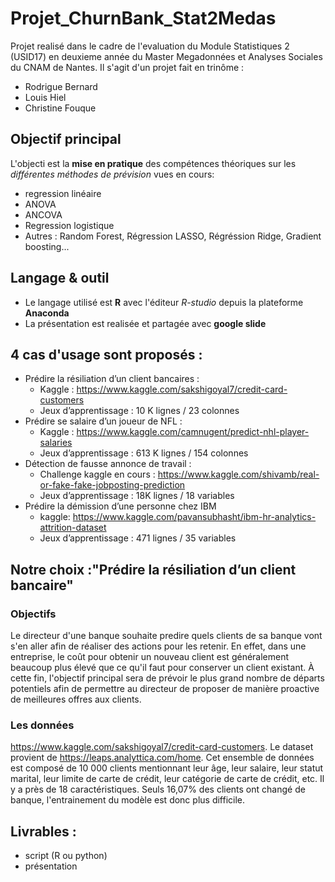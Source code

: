 # Projet_ChurnBank_Stat2Medas
Projet realisé dans le cadre de l'evaluation du Module Statistiques 2 (USID17) en deuxieme année du Master Megadonnées et Analyses Sociales du CNAM de Nantes.
Il s'agit d'un projet fait en trinôme :
- Rodrigue Bernard
- Louis Hiel
- Christine Fouque
  
## Objectif principal
L'objecti est la **mise en pratique** des compétences théoriques sur les *différentes méthodes de prévision* vues en cours:
- regression linéaire
- ANOVA
- ANCOVA
- Regression logistique
- Autres : Random Forest, Régression LASSO, Régréssion Ridge, Gradient boosting...

## Langage & outil
- Le langage utilisé est **R** avec l'éditeur *R-studio* depuis la plateforme **Anaconda**
- La présentation est realisée et partagée avec **google slide**

## 4 cas d'usage sont proposés :
- Prédire la résiliation d’un client bancaires :
  -   Kaggle : https://www.kaggle.com/sakshigoyal7/credit-card-customers
  -   Jeux d’apprentissage : 10 K lignes / 23 colonnes
- Prédire se salaire d’un joueur de NFL :
  -   Kaggle : https://www.kaggle.com/camnugent/predict-nhl-player-salaries
  -   Jeux d’apprentissage : 613 K lignes / 154 colonnes
- Détection de fausse annonce de travail :
  -   Challenge kaggle en cours : https://www.kaggle.com/shivamb/real-or-fake-fake-jobposting-prediction
  -   Jeux d’apprentissage : 18K lignes / 18 variables
- Prédire la démission d’une personne chez IBM
  -   kaggle: https://www.kaggle.com/pavansubhasht/ibm-hr-analytics-attrition-dataset
  -   Jeux d’apprentissage :  471 lignes / 35 variables

## Notre choix :"Prédire la résiliation d’un client bancaire"
### Objectifs
Le directeur d'une banque souhaite predire quels clients de sa banque vont s'en aller afin de réaliser des actions pour les retenir. En effet, dans une entreprise, le coût pour obtenir un nouveau client est généralement beaucoup plus élevé que ce qu'il faut pour conserver un client existant. À cette fin, l'objectif principal sera de prévoir le plus grand nombre de départs potentiels afin de permettre au directeur de proposer de manière proactive de meilleures offres aux clients.
### Les données
https://www.kaggle.com/sakshigoyal7/credit-card-customers. Le dataset provient de https://leaps.analyttica.com/home. 
Cet ensemble de données est composé de 10 000 clients mentionnant leur âge, leur salaire, leur statut marital, leur limite de carte de crédit, leur catégorie de carte de crédit, etc. Il y a près de 18 caractéristiques. Seuls 16,07% des clients ont changé de banque,  l'entrainement du modèle est donc plus difficile.

## Livrables : 
- script (R ou python)
- présentation







